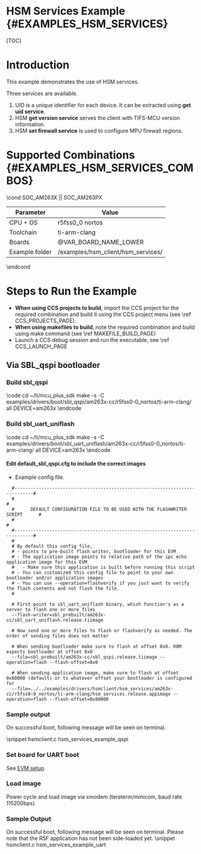 #  HSM Services Example {#EXAMPLES_HSM_SERVICES}

[TOC]

# Introduction

This example demonstrates the use of HSM services.

Three services are available.
1. UID is a unique identifier for each device. It can be extracted  using **get uid service**.
2. HSM **get version service** serves the client with TIFS-MCU version information.
3. HSM **set firewall service** is used to configure MPU firewall regions.

# Supported Combinations {#EXAMPLES_HSM_SERVICES_COMBOS}

\cond SOC_AM263X || SOC_AM263PX

 Parameter             | Value
 ----------------------|-----------
 CPU + OS              | r5fss0_0 nortos
 Toolchain             | ti-arm-clang
 Boards                | @VAR_BOARD_NAME_LOWER
 Example folder        | /examples/hsm_client/hsm_services/

\endcond

# Steps to Run the Example

- **When using CCS projects to build**, import the CCS project for the required combination
  and build it using the CCS project menu (see \ref CCS_PROJECTS_PAGE).
- **When using makefiles to build**, note the required combination and build using
  make command (see \ref MAKEFILE_BUILD_PAGE)
- Launch a CCS debug session and run the executable, see \ref CCS_LAUNCH_PAGE

## Via SBL_qspi bootloader

### Build sbl_qspi

\code
cd ~/ti/mcu_plus_sdk
make -s -C examples/drivers/boot/sbl_qspi/am263x-cc/r5fss0-0_nortos/ti-arm-clang/ all DEVICE=am263x
\endcode

### Build sbl_uart_uniflash
\code
cd ~/ti/mcu_plus_sdk
make -s -C examples/drivers/boot/sbl_uart_uniflash/am263x-cc/r5fss0-0_nortos/ti-arm-clang/ all DEVICE=am263x
\endcode

#### Edit default_sbl_qspi.cfg to include the correct images

- Example config file.

```
  #-----------------------------------------------------------------------------#
  #                                                                             #
  #      DEFAULT CONFIGURATION FILE TO BE USED WITH THE FLASHWRITER SCRIPT      #
  #                                                                             #
  #-----------------------------------------------------------------------------#
  #
  # By default this config file,
  # - points to pre-built flash writer, bootloader for this EVM
  # - The application image points to relative path of the ipc echo application image for this EVM
  #   - Make sure this application is built before running this script
  # - You can customized this config file to point to your own bootloader and/or application images
  # - You can use --operation=flashverify if you just want to verify the flash contents and not flash the file.
  #

  # First point to sbl_uart_uniflash binary, which function's as a server to flash one or more files
  --flash-writer=sbl_prebuilt/am263x-cc/sbl_uart_uniflash.release.tiimage

  # Now send one or more files to flash or flashverify as needed. The order of sending files does not matter

  # When sending bootloader make sure to flash at offset 0x0. ROM expects bootloader at offset 0x0
  --file=sbl_prebuilt/am263x-cc/sbl_qspi.release.tiimage --operation=flash --flash-offset=0x0

  # When sending application image, make sure to flash at offset 0x80000 (default) or to whatever offset your bootloader is configured for
  --file=../../examples/drivers/hsmclient/hsm_services/am263x-cc/r5fss0-0_nortos/ti-arm-clang/hsm_services.release.appimage --operation=flash --flash-offset=0x80000
```

### Sample output

On successful boot, following message will be seen on terminal.

\snippet hsmclient.c hsm_services_example_qspi

### Set board for UART boot

See [EVM setup](https://software-dl.ti.com/mcu-plus-sdk/esd/AM263X/latest/exports/docs/api_guide_am263x/EVM_SETUP_PAGE.html#autotoc_md29)

### Load image

Power cycle and load image via xmodem (teraterm/minicom, baud rate 115200bps)

### Sample Output

On successful boot, following message will be seen on terminal. Please note that
the R5F application has not been side-loaded yet.
\snippet hsmclient.c hsm_services_example_uart

